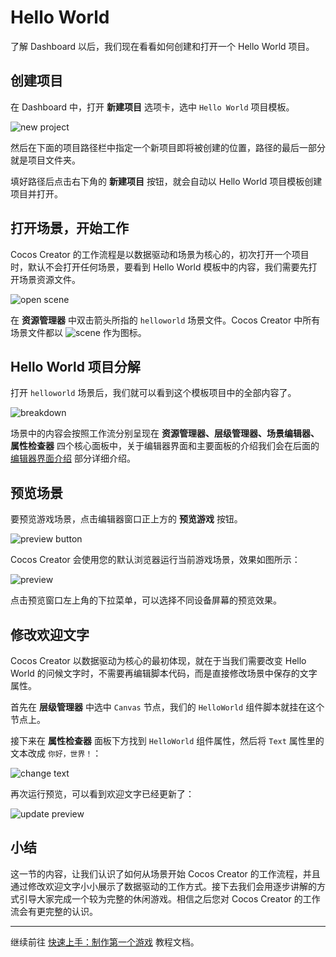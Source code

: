 # Hello World

了解 Dashboard 以后，我们现在看看如何创建和打开一个 Hello World 项目。

## 创建项目

在 Dashboard 中，打开 **新建项目** 选项卡，选中 `Hello World` 项目模板。

![new project](dashboard/new_project.jpg)

然后在下面的项目路径栏中指定一个新项目即将被创建的位置，路径的最后一部分就是项目文件夹。

填好路径后点击右下角的 **新建项目** 按钮，就会自动以 Hello World 项目模板创建项目并打开。

## 打开场景，开始工作

Cocos Creator 的工作流程是以数据驱动和场景为核心的，初次打开一个项目时，默认不会打开任何场景，要看到 Hello World 模板中的内容，我们需要先打开场景资源文件。

![open scene](hello-world/open_scene.jpg)

在 **资源管理器** 中双击箭头所指的 `helloworld` 场景文件。Cocos Creator 中所有场景文件都以 ![scene](../asset-workflow/index/scene.png) 作为图标。


## Hello World 项目分解

打开 `helloworld` 场景后，我们就可以看到这个模板项目中的全部内容了。

![breakdown](hello-world/breakdown.jpg)

场景中的内容会按照工作流分别呈现在 **资源管理器、层级管理器、场景编辑器、属性检查器** 四个核心面板中，关于编辑器界面和主要面板的介绍我们会在后面的 [编辑器界面介绍](../basics/editor-overview.md) 部分详细介绍。

## 预览场景

要预览游戏场景，点击编辑器窗口正上方的 **预览游戏** 按钮。

![preview button](hello-world/preview_button.jpg)

Cocos Creator 会使用您的默认浏览器运行当前游戏场景，效果如图所示：

![preview](hello-world/preview.jpg)

点击预览窗口左上角的下拉菜单，可以选择不同设备屏幕的预览效果。

## 修改欢迎文字

Cocos Creator 以数据驱动为核心的最初体现，就在于当我们需要改变 Hello World 的问候文字时，不需要再编辑脚本代码，而是直接修改场景中保存的文字属性。

首先在 **层级管理器** 中选中 `Canvas` 节点，我们的 `HelloWorld` 组件脚本就挂在这个节点上。

接下来在 **属性检查器** 面板下方找到 `HelloWorld` 组件属性，然后将 `Text` 属性里的文本改成 `你好，世界！`：

![change text](hello-world/change_text.jpg)

再次运行预览，可以看到欢迎文字已经更新了：

![update preview](hello-world/update_preview.jpg)

## 小结

这一节的内容，让我们认识了如何从场景开始 Cocos Creator 的工作流程，并且通过修改欢迎文字小小展示了数据驱动的工作方式。接下去我们会用逐步讲解的方式引导大家完成一个较为完整的休闲游戏。相信之后您对 Cocos Creator 的工作流会有更完整的认识。

---

继续前往 [快速上手：制作第一个游戏](quick-start.md) 教程文档。